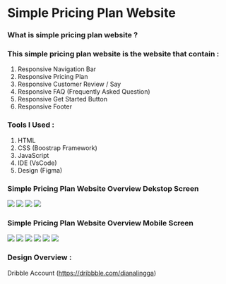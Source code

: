 # Simple Pricing Plan Website

### What is simple pricing plan website ?

### This simple pricing plan website is the website that contain :

1. Responsive Navigation Bar
2. Responsive Pricing Plan
3. Responsive Customer Review / Say
4. Responsive FAQ (Frequently Asked Question)
5. Responsive Get Started Button
6. Responsive Footer

### Tools I Used :

1. HTML
2. CSS (Boostrap Framework)
3. JavaScript
4. IDE (VsCode)
5. Design (Figma)

### Simple Pricing Plan Website Overview Dekstop Screen

<img src="./imgDoc/pricingCard.png">
<img src="./imgDoc/customerSay.png">
<img src="./imgDoc/FAQ.png">
<img src="./imgDoc/getStarted&Footer.png">

### Simple Pricing Plan Website Overview Mobile Screen

<img src="./imgDoc/responsiveNavbar.png">
<img src="./imgDoc/navBar&pricingCard.png">
<img src="./imgDoc/customerSay_02.png">
<img src="./imgDoc/FAQ_02.png">
<img src="./imgDoc/getStarted_02.png">
<img src="./imgDoc/footer_02.png">

### Design Overview :

Dribble Account (https://dribbble.com/dianalingga)
